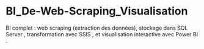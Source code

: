 # BI_De-Web-Scraping_Visualisation
BI complet : web scraping  (extraction des données), stockage dans SQL Server , transformation avec SSIS , et visualisation interactive avec Power BI .
